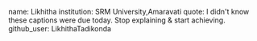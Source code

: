 
name: Likhitha
institution: SRM University,Amaravati
quote: I didn't know these captions were due today. Stop explaining & start achieving.
github_user: LikhithaTadikonda
